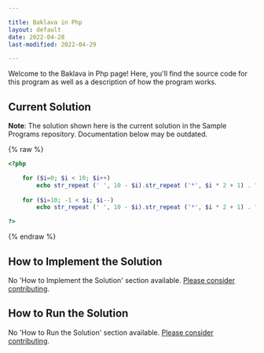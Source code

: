 ```yaml
---

title: Baklava in Php
layout: default
date: 2022-04-28
last-modified: 2022-04-29

---
```


Welcome to the Baklava in Php page! Here, you'll find the source code for this program as well as a description of how the program works.

## Current Solution

**Note**: The solution shown here is the current solution in the Sample Programs repository. Documentation below may be outdated.

{% raw %}

```Php
<?php

    for ($i=0; $i < 10; $i++)
        echo str_repeat (' ', 10 - $i).str_repeat ('*', $i * 2 + 1) . "\n";
    
    for ($i=10; -1 < $i; $i--)
        echo str_repeat (' ', 10 - $i).str_repeat ('*', $i * 2 + 1) . "\n";

?>
```

{% endraw %}

## How to Implement the Solution

No 'How to Implement the Solution' section available. [Please consider contributing](https://github.com/TheRenegadeCoder/sample-programs-website).

## How to Run the Solution

No 'How to Run the Solution' section available. [Please consider contributing](https://github.com/TheRenegadeCoder/sample-programs-website).